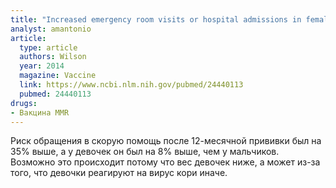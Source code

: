 ```yaml
---
title: "Increased emergency room visits or hospital admissions in females after 12-month MMR vaccination, but no difference after vaccinations given at a younger age"
analyst: amantonio
article:
  type: article
  authors: Wilson
  year: 2014
  magazine: Vaccine
  link: https://www.ncbi.nlm.nih.gov/pubmed/24440113
  pubmed: 24440113
drugs:
- Вакцина MMR
---
```


Риск обращения в скорую помощь после 12-месячной прививки был на 35% выше, а у девочек он был на 8% выше, чем у мальчиков. Возможно это происходит потому что вес девочек ниже, а может из-за того, что девочки реагируют на вирус кори иначе.
